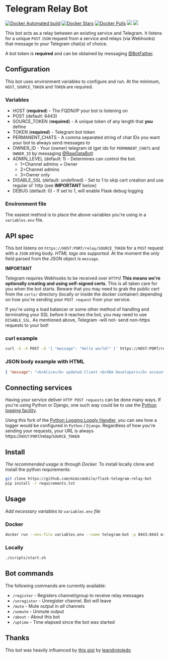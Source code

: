 # Telegram Relay Bot

[![Docker Automated build](https://img.shields.io/docker/automated/mimicmobile/flask-telegram-relay-bot.svg)](https://hub.docker.com/r/mimicmobile/flask-telegram-relay-bot/)
[![Docker Stars](https://img.shields.io/docker/stars/mimicmobile/flask-telegram-relay-bot.svg)](https://hub.docker.com/r/mimicmobile/flask-telegram-relay-bot/)
[![Docker Pulls](https://img.shields.io/docker/pulls/mimicmobile/flask-telegram-relay-bot.svg)](https://hub.docker.com/r/mimicmobile/flask-telegram-relay-bot/)
[![](https://images.microbadger.com/badges/image/mimicmobile/flask-telegram-relay-bot.svg)](https://microbadger.com/images/mimicmobile/flask-telegram-relay-bot "Get your own image badge on microbadger.com")
[![](https://images.microbadger.com/badges/commit/mimicmobile/flask-telegram-relay-bot.svg)](https://microbadger.com/images/mimicmobile/flask-telegram-relay-bot "Get your own commit badge on microbadger.com")

This bot acts as a relay between an existing service and Telegram.  It listens for a unique `POST` `JSON` request from a service and relays (via Webhooks) that message to your Telegram chat(s) of choice.

A bot token is **required** and can be obtained by messaging [@BotFather](https://telegram.me/BotFather).

## Configuration
This bot uses environment variables to configure and run.  At the minimum, `HOST`, `SOURCE_TOKEN` and `TOKEN` are required.

### Variables
* HOST (**required**) - The FQDN/IP your bot is listening on
* POST (default: 8443)
* SOURCE_TOKEN (**required**) - A unique token of any length that **you** define
* TOKEN (**required**) - Telegram bot token
* PERMANENT_CHATS - A comma separated string of chat IDs you want your bot to always send messages to
* OWNER_ID - Your (owner) telegram id (get ids for `PERMANENT_CHATS` and `OWNER_ID` by messaging [@RawDataBot](https://telegram.me/RawDataBot))
* ADMIN_LEVEL (default: 1) - Determines can control the bot.
  * 1=Channel admins + Owner
  * 2=Channel admins
  * 3=Owner only
* DISABLE_SSL (default: undefined) - Set to 1 to skip cert creation and use regular ol' http (see **IMPORTANT** below)
* DEBUG (default: 0) - If set to 1, will enable Flask debug logging

### Environment file
The easiest method is to place the above variables you're using in a `variables.env` file.

## API spec
This bot listens on `https://HOST:PORT/relay/SOURCE_TOKEN` for a `POST` request with a `JSON` string body.  _HTML tags are supported_.
At the moment the only field parsed from the JSON object is `message`.

**IMPORTANT**
 
   Telegram requires Webhooks to be received over `HTTPS`! **This means we're optionally creating and using self-signed certs**.  This is all taken care for you when the bot starts.  Beware that you may need to grab the public cert from the `certs/` directory (locally or inside the docker container) depending on how you're sending your `POST request` from your service.

If you're using a load balancer or some other method of handling and terminating your SSL before it reaches the bot, you may need to use `DISABLE_SSL`.  As mentioned above, Telegram -will not- send non-https requests to your bot!

### curl example
```bash
curl -k -X POST -d '{ "message": "Hello world!" }' https://HOST:PORT/relay/SOURCE_TOKEN
```
### JSON body example with HTML
```json
{ "message": "<b>Alice</b> updated Client <b>XDA Developers</b> account permissions: <code>ADDRESS</code>" }
```

## Connecting services
Having your service deliver `HTTP POST requests` can be done many ways.  If you're using Python or Django, one such way could be to use the [Python logging facility](https://docs.python.org/3/library/logging.html).

Using this fork of the [Python Logging Loggly Handler](https://github.com/mimicmobile/loggly-python-handler), you can see how a logger would be configured in `Python` / `Django`.
Regardless of how you're sending your requests, your URL is always https://`HOST`:`PORT`/relay/`SOURCE_TOKEN`

## Install
_The recommended usage is through Docker._  To install locally clone and install the python requirements:
```bash
git clone https://github.com/mimicmobile/flask-telegram-relay-bot
pip install -r requirements.txt
```

## Usage
*Add necessary variables to `variables.env` file*
### Docker
```bash
docker run --env-file variables.env --name telegram-bot -p 8443:8443 mimicmobile/flask-telegram-relay-bot
```
### Locally
```bash
./scripts/start.sh
```

## Bot commands
The following commands are currently available:
* `/register` - Registers channel/group to receive relay messages
* `/unregister` - Unregister channel.  Bot will leave
* `/mute` - Mute output in _all_ channels
* `/unmute` - Unmute output
* `/about` - About this bot
* `/uptime` - Time elapsed since the bot was started

## Thanks
This bot was heavily influenced by [this gist](https://gist.github.com/leandrotoledo/4e9362acdc5db33ae16c) by [leandrotoledo](https://github.com/leandrotoledo)
